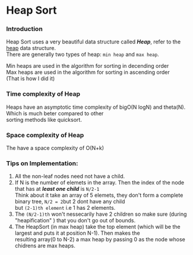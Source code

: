 Heap Sort
===========


### Introduction
Heap Sort uses a very beautiful data structure called ***Heap***, refer to the [heap](link1) data structure.  
There are generally two types of heap: `min heap` and `max heap`.

Min heaps are used in the algorithm for sorting in decending order  
Max heaps are used in the algorithm for sorting in ascending order  
(That is how I did it)

### Time complexity of Heap
Heaps have an asymptotic time complexity of bigO(N logN) and theta(N). Which is much beter compared to other  
sorting methods like quicksort.

### Space complexity of Heap
The have a space complexity of O(N+k)  

### Tips on Implementation:
1. All the non-leaf nodes need not have a child.
2. If N is the number of elemets in the array. Then the index of the node that has at ***least one child*** is `N/2-1`  
   Think about it take an array of 5 elemets, they don't form a complete binary tree, `N/2 = 2`but 2 dont have any child  
   but `(2-1)th element` i.e 1 has 2 elements. 
3. The `(N/2-1)th` won't nessecarily have 2 children so make sure (during "heapification" ) that you don't go out of bounds.
4. The HeapSort (in max heap) take the top element (which will be the largest and puts it at position N-1). Then makes the  
   resulting array(0 to N-2) a max heap by passing 0 as the node whose chidrens are max heaps.
